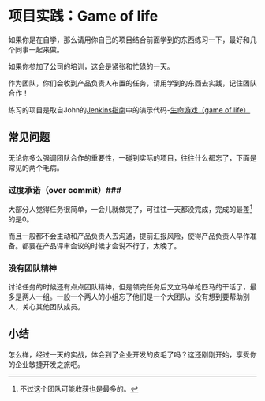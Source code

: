 # 项目实践：Game of life #
如果你是在自学，那么请用你自己的项目结合前面学到的东西练习一下，最好和几个同事一起来做。

如果你参加了公司的培训，这会是紧张和忙碌的一天。

作为团队，你们会收到产品负责人布置的任务，请用学到的东西去实践，记住团队合作！

练习的项目是取自John的[Jenkins指南](http://www.wakaleo.com/books/jenkins-the-definitive-guide)中的演示代码-[生命游戏（game of life）](https://github.com/wakaleo/game-of-life)

## 常见问题 ##
无论你多么强调团队合作的重要性，一碰到实际的项目，往往什么都忘了，下面是常见的两个毛病。

### 过度承诺（over commit）###
大部分人觉得任务很简单，一会儿就做完了，可往往一天都没完成，完成的最差[^71]的是0。

而且一般都不会主动和产品负责人去沟通，提前汇报风险，使得产品负责人早作准备。都要在产品评审会议的时候才会说不行了，太晚了。

### 没有团队精神 ###
讨论任务的时候还有点点团队精神，但是领完任务后又立马单枪匹马的干活了，最多是两人一组。一般一个两人的小组忘了他们是一个大团队，没有想到要帮助别人，关心其他团队成员。

## 小结 ##
怎么样，经过一天的实战，体会到了企业开发的皮毛了吗？这还刚刚开始，享受你的企业敏捷开发之旅吧。

[^71]: 不过这个团队可能收获也是最多的。
